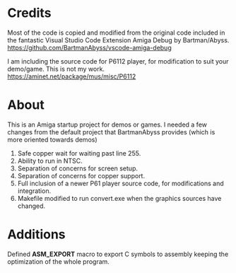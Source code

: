 # Credits

Most of the code is copied and modified from the original code included in the fantastic Visual Studio Code Extension Amiga Debug by Bartman/Abyss.
https://github.com/BartmanAbyss/vscode-amiga-debug


I am including the source code for P6112 player, for modification to suit your demo/game. This is not my work. https://aminet.net/package/mus/misc/P6112



# About
This is an Amiga startup project for demos or games. I needed a few changes from the default project that BartmanAbyss provides (which is more oriented towards demos)


1. Safe copper wait for waiting past line 255.
2. Ability to run in NTSC.
3. Separation of concerns for screen setup.
4. Separation of concerns for copper support.
5. Full inclusion of a newer P61 player source code, for modifications and integration.
6. Makefile modified to run convert.exe when the graphics sources have changed.


# Additions

Defined __ASM_EXPORT__ macro to export C symbols to assembly keeping the optimization of the whole program.
